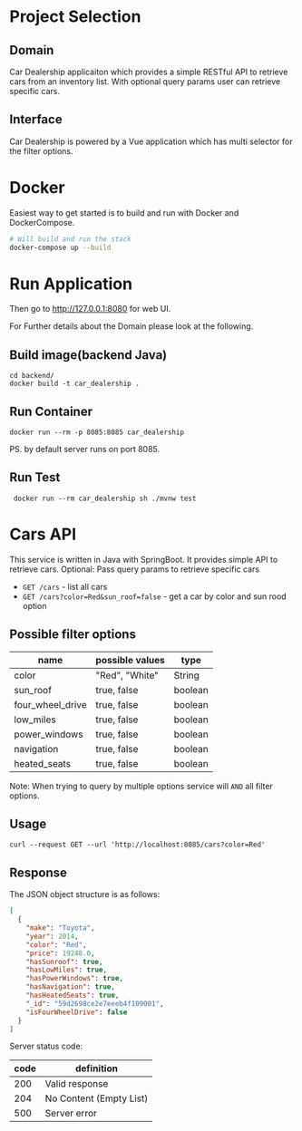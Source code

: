 # Project Selection

## Domain

Car Dealership applicaiton which provides a simple RESTful API to retrieve cars from an inventory list. With optional query params user can retrieve specific cars.

## Interface

Car Dealership is powered by a Vue application which has multi selector for the filter options.

# Docker

Easiest way to get started is to build and run with Docker and DockerCompose.

```sh
# Will build and run the stack
docker-compose up --build
```

# Run Application

Then go to http://127.0.0.1:8080 for web UI.

For Further details about the Domain please look at the following.

## Build image(backend Java)

```
cd backend/
docker build -t car_dealership .
```

## Run Container

```
docker run --rm -p 8085:8085 car_dealership
```

PS. by default server runs on port 8085.

## Run Test

```
 docker run --rm car_dealership sh ./mvnw test
```

# Cars API

This service is written in Java with SpringBoot. It provides simple API to retrieve cars.
Optional: Pass query params to retrieve specific cars

- `GET /cars` - list all cars
- `GET /cars?color=Red&sun_roof=false` - get a car by color and sun rood option

## Possible filter options

| name             | possible values | type    |
| ---------------- | --------------- | ------- |
| color            | "Red", "White"  | String  |
| sun_roof         | true, false     | boolean |
| four_wheel_drive | true, false     | boolean |
| low_miles        | true, false     | boolean |
| power_windows    | true, false     | boolean |
| navigation       | true, false     | boolean |
| heated_seats     | true, false     | boolean |

Note: When trying to query by multiple options service will `AND` all filter options.

## Usage

```
curl --request GET --url 'http://localhost:8085/cars?color=Red'
```

## Response

The JSON object structure is as follows:

```json
[
  {
    "make": "Toyota",
    "year": 2014,
    "color": "Red",
    "price": 19248.0,
    "hasSunroof": true,
    "hasLowMiles": true,
    "hasPowerWindows": true,
    "hasNavigation": true,
    "hasHeatedSeats": true,
    "_id": "59d2698ce2e7eeeb4f109001",
    "isFourWheelDrive": false
  }
]
```

Server status code:

| code | definition              |
| ---- | ----------------------- |
| 200  | Valid response          |
| 204  | No Content (Empty List) |
| 500  | Server error            |
